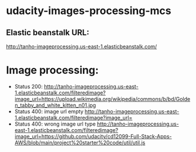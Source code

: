 # udacity-images-processing-mcs


## Elastic beanstalk URL: 
  http://tanho-imageprocessing.us-east-1.elasticbeanstalk.com/

# Image processing:
- Status 200: 
	http://tanho-imageprocessing.us-east-1.elasticbeanstalk.com/filteredimage?image_url=https://upload.wikimedia.org/wikipedia/commons/b/bd/Golden_tabby_and_white_kitten_n01.jpg
- Status 400: image url empty
	http://tanho-imageprocessing.us-east-1.elasticbeanstalk.com/filteredimage?image_url=
- Status 400: wrong image url type 
	http://tanho-imageprocessing.us-east-1.elasticbeanstalk.com/filteredimage?image_url=https://github.com/udacity/cd12099-Full-Stack-Apps-AWS/blob/main/project%20starter%20code/util/util.js